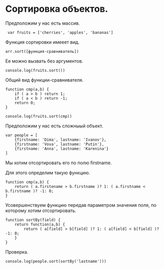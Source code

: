 # Сортировка объектов.

Предположим у нас есть массив.

     var fruits = ['cherries', 'apples', 'bananas']

Функция сортировки имееет вид.

    arr.sort([функция-сравниватель])

Ее можно вызвать без аргументов.


    console.log(fruits.sort())

Общий вид функции-сравнивателя.


    function cmp(a,b) {
        if ( a > b ) return 1;
        if ( a < b ) return -1;
        return 0; 
    }

    console.log(fruits.sort(cmp))    

Предположим у нас есть сложныый объект.


    var people = [
        {firstname: 'Dima', lastname: 'Ivanov'},
        {firstname: 'Vova', lastname: 'Putin'},
        {firstname: 'Anna', lastname: 'Karenina'}
    ]

Мы хотим отсортировать его по полю firstname.

Для этого определим такую функцию.

    function cmp(a,b) {
        return ( a.firstеname > b.firstname )? 1: ( a.firstname < b.firstname )? -1: 0;
    }


Усовершенствуем функцию передав параметром значения поля, по которому хотим отсортировать.

    function sortBy(field) {
        return function(a,b) {
            return ( a[field] > b[field] )? 1: ( a[field] < b[field] )? -1: 0;
        }
    }

Проверка.

    console.log(people.sort(sortBy('lastname')))


